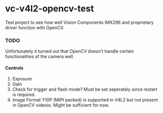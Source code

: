 # vc-v4l2-opencv-test

Test project to see how well Vision Components IMX296 and proprietary driver function with OpenCV.


### TODO
Unfortunately it turned out that OpenCV doesn't handle certain functionalities of the camera well.
#### Controls 
1. Exposure
2. Gain
3. Check for trigger and flash mode? Must be set seperately since restart is required. 
4. Image Format Y10P (MIPI packed) is supported in V4L2 but not present in OpenCV videoio. Might be sufficient for now.

